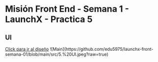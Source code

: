 
<h1>Misión Front End - Semana 1 - LaunchX - Practica 5</h1>
    <h2>UI</h2>
    <a href="https://www.figma.com/proto/EBKiIAgARWmTvYZLnYoYSU/Abogabot?node-id=2%3A2&starting-point-node-id=2%3A2">Click para ir al diseño</a>
    ![Main](https://github.com/edu5975/launchx-front-semana-01/blob/main/src/5.%20UI.jpeg?raw=true)


